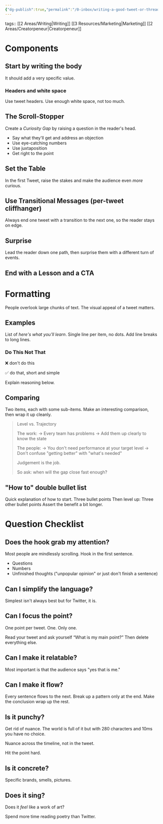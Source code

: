 ```yaml
---
{"dg-publish":true,"permalink":"/0-inbox/writing-a-good-tweet-or-thread/"}
---
```


tags:: [[2 Areas/Writing\|Writing]] [[3 Resources/Marketing\|Marketing]] [[2 Areas/Creatorpeneur\|Creatorpeneur]] 

# Components
## Start by writing the body
It should add a very specific value.

### Headers and white space
Use tweet headers.
Use enough white space, not too much.

## The Scroll-Stopper
Create a *Curiosity Gap* by raising a question in the reader's head.

- Say what they'll get and address an objection
- Use eye-catching numbers
- Use juxtaposition
- Get right to the point

## Set the Table
In the first Tweet, raise the stakes and make the audience even *more* curious.

## Use Transitional Messages (per-tweet cliffhanger)
Always end one tweet with a transition to the next one, so the reader stays on edge.

## Surprise
Lead the reader down one path, then surprise them with a different turn of events.

## End with a Lesson and a CTA

# Formatting
People overlook large chunks of text.
The visual appeal of a tweet matters.

## Examples

List of *here's what you'll learn*. Single line per item, no dots. Add line breaks to long lines.

### Do This Not That
❌ don't do this

✅ do that, short and simple

Explain reasoning below.

## Comparing
Two items, each with some sub-items. Make an interesting comparison, then wrap it up cleanly.

> Level vs. Trajectory
> 
> The work:
> -> Every team has problems
> -> Add them up clearly to know the state
> 
> The people:
> -> You don't need performance at your target level
> -> Don't confuse "getting better" with "what's needed"
> 
> Judgement is the job.
>
> So ask: when will the gap close fast enough?

## "How to" double bullet list
Quick explanation of how to start.
Three bullet points
Then level up:
Three other bullet points
Assert the benefit a bit longer.
# Question Checklist
## Does the hook grab my attention?
Most people are mindlessly scrolling. Hook in the first sentence.

- Questions
- Numbers
- Unfinished thoughts ("unpopular opinion" or just don't finish a sentence)

## Can I simplify the language?
Simplest isn't always best but for Twitter, it is.

## Can I focus the point?
One point per tweet. One. Only one.

Read your tweet and ask yourself “What is my main point?” Then delete everything else.

## Can I make it relatable?
Most important is that the audience says "yes that is me."

## Can I make it flow?
Every sentence flows to the next.
Break up a pattern only at the end.
Make the conclusion wrap up the rest.

## Is it punchy?
Get rid of nuance. The world is full of it but with 280 characters and 10ms you have no choice.

Nuance across the timeline, not in the tweet.

Hit the point hard.

## Is it concrete?
Specific brands, smells, pictures.

## Does it sing?
Does it *feel* like a work of art?

Spend more time reading poetry than Twitter.